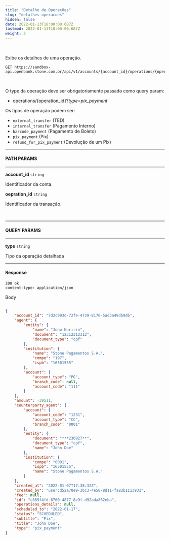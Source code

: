 ```yaml
---
title: "Detalhe de Operações"
slug: "detalhes-operacoes"
hidden: false
date: 2022-01-13T18:00:00.687Z
lastmod: 2022-01-13T18:00:00.687Z
weight: 3
---
```


<br>

Exibe os detalhes de uma operação.

```
GET https://sandbox-api.openbank.stone.com.br/api/v1/accounts/{account_id}/operations/{operation_id}
```
<br>

O type da operação deve ser obrigatoriamente passado como query param:
* operations/{operation_id}?*type=pix_payment*

Os tipos de operação podem ser:

- `external_transfer` (TED)
- `internal_transfer` (Pagamento Interno)
- `barcode_payment` (Pagamento de Boleto)
- `pix_payment` (Pix)
- `refund_for_pix_payment` (Devolução de um Pix)


---

#### **PATH PARAMS**

---

**account_id**  `string`

Identificador da conta.

**oepration_id**  `string`

Identificador da transação.

<br>

---

#### **QUERY PARAMS**

---


**type**  `string`

Tipo da operação detalhada

---

#### **Response**

```
200 ok
content-type: application/json
```
Body

```json

{
    "account_id": "7d3c993d-72fe-4739-8176-5ad3a49db9d6",
    "agent": {
        "entity": {
            "name": "Joao Kuririn",
            "document": "12312312312",
            "document_type": "cpf"
        },
        "institution": {
            "name": "Stone Pagamentos S.A.",
            "compe": "197",
            "ispb": "16501555"
        },
        "account": {
            "account_type": "PG",
            "branch_code": null,
            "account_code": "111"
        }
    },
    "amount": -39511,
    "counterparty_agent": {
        "account": {
            "account_code": "1231",
            "account_type": "CC",
            "branch_code": "0001"
        },
        "entity": {
            "document": "***236927**",
            "document_type": "cpf",
            "name": "John Doe"
        },
        "institution": {
            "compe": "0001",
            "ispb": "16501555",
            "name": "Stone Pagamentos S.A."
        }
    },
    "created_at": "2022-01-07T17:38:32Z",
    "created_by": "user:d52a70e9-3bc3-4e50-8d11-fa82b1113931",
    "fee": null,
    "id": "c689f4fd-6700-4877-8e9f-d92ada862eba",
    "operations_details": null,
    "scheduled_to": "2022-01-17",
    "status": "SCHEDULED",
    "subtitle": "Pix",
    "title": "John Doe",
    "type": "pix_payment"
}
```
